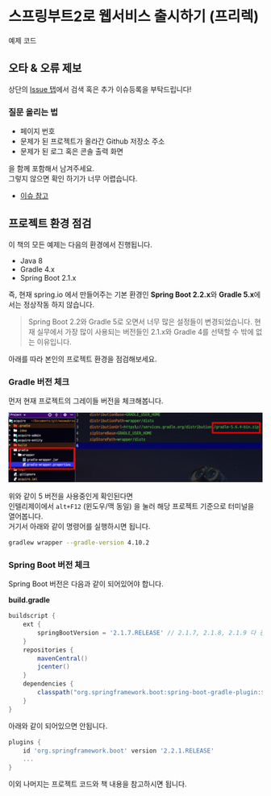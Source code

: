 # 스프링부트2로 웹서비스 출시하기 (프리렉)

예제 코드

## 오타 & 오류 제보

상단의 [Issue 탭](https://github.com/jojoldu/freelec-springboot2-webservice/issues)에서 검색 혹은 추가 이슈등록을 부탁드립니다!

### 질문 올리는 법

* 페이지 번호
* 문제가 된 프로젝트가 올라간 Github 저장소 주소
* 문제가 된 로그 혹은 콘솔 출력 화면

을 함께 포함해서 남겨주세요.  
그렇지 않으면 확인 하기가 너무 어렵습니다.

* [이슈 참고](https://github.com/jojoldu/freelec-springboot2-webservice/issues/100)

## 프로젝트 환경 점검

이 책의 모든 예제는 다음의 환경에서 진행됩니다.

* Java 8
* Gradle 4.x
* Spring Boot 2.1.x

즉, 현재 spring.io 에서 만들어주는 기본 환경인 **Spring Boot 2.2.x**와 **Gradle 5.x**에서는 정상작동 하지 않습니다.

> Spring Boot 2.2와 Gradle 5로 오면서 너무 많은 설정들이 변경되었습니다.
> 현재 실무에서 가장 많이 사용되는 버전들인 2.1.x와 Gradle 4를 선택할 수 밖에 없는 이유입니다.

아래를 따라 본인의 프로젝트 환경을 점검해보세요.

### Gradle 버전 체크

먼저 현재 프로젝트의 그레이들 버전을 체크해봅니다.
 
![1](./image/1.png)

위와 같이 5 버전을 사용중인게 확인된다면  
인텔리제이에서 ```alt+F12``` (윈도우/맥 동일) 을 눌러 해당 프로젝트 기준으로 터미널을 열어봅니다.  
거기서 아래와 같이 명령어를 실행하시면 됩니다.

```bash
gradlew wrapper --gradle-version 4.10.2
```

### Spring Boot 버전 체크

Spring Boot 버전은 다음과 같이 되어있어야 합니다.  
  
**build.gradle**  
  
```groovy
buildscript {
    ext {
        springBootVersion = '2.1.7.RELEASE' // 2.1.7, 2.1.8, 2.1.9 다 괜찮습니다.
    }
    repositories {
        mavenCentral()
        jcenter()
    }
    dependencies {
        classpath("org.springframework.boot:spring-boot-gradle-plugin:${springBootVersion}")
    }
}
```

아래와 같이 되어있으면 안됩니다.
```groovy
plugins {
    id 'org.springframework.boot' version '2.2.1.RELEASE'
    ...
}
```

이외 나머지는 프로젝트 코드와 책 내용을 참고하시면 됩니다. 



